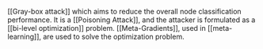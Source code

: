 [[Gray-box attack]] which aims to reduce the overall node classification performance. It is a [[Poisoning Attack]], and the attacker is formulated as a [[bi-level optimization]] problem. [[Meta-Gradients]], used in [[meta-learning]], are used to solve the optimization problem.